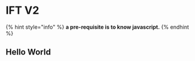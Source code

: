 # IFT V2

{% hint style="info" %}
**a pre-requisite is to know javascript.**
{% endhint %}

## Hello World

